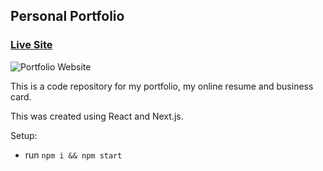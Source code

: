 ## Personal Portfolio

### [Live Site](https://portfolio.canepros.com/)

![Portfolio Website](https://db3pap006files.storage.live.com/y4mJbxekblyRayOVyfrhAlqx9b9m2SCQ5vgPqCsbh_YDRw2HOYC8frX1wsBkWRrkgTKDqELxTtQmbj0gGMjNF9zZsuQSPnjS7EorGfGp1mdFDC7xPMkHH-3gluRJ-zeqJlCL_41iLvSnA0wQ5IgNVyjdF3DaUZkWwOSbntlwDO-eUK38pvoxbDgmhjqITouXWsw?width=1900&height=926&cropmode=none)

This is a code repository for my portfolio, my online resume and business card.

This was created using React and Next.js.

Setup:
- run ```npm i && npm start```
